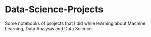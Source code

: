 # Data-Science-Projects
Some notebooks of projects that I did while learning about Machine Learning, Data Analysis and Data Science.
